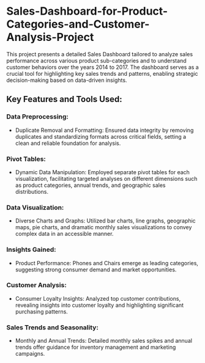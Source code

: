 # Sales-Dashboard-for-Product-Categories-and-Customer-Analysis-Project
This project presents a detailed Sales Dashboard tailored to analyze sales performance across various product sub-categories and to understand customer behaviors over the years 2014 to 2017. The dashboard serves as a crucial tool for highlighting key sales trends and patterns, enabling strategic decision-making based on data-driven insights.

## Key Features and Tools Used: 
### Data Preprocessing:
- Duplicate Removal and Formatting: Ensured data integrity by removing duplicates and standardizing formats across critical fields, setting a clean and reliable foundation for analysis.

### Pivot Tables:
- Dynamic Data Manipulation: Employed separate pivot tables for each visualization, facilitating targeted analyses on different dimensions such as product categories, annual trends, and geographic sales distributions.

### Data Visualization:
- Diverse Charts and Graphs: Utilized bar charts, line graphs, geographic maps, pie charts, and dramatic monthly sales visualizations to convey complex data in an accessible manner.

### Insights Gained:
- Product Performance: Phones and Chairs emerge as leading categories, suggesting strong consumer demand and market opportunities.

### Customer Analysis:
- Consumer Loyalty Insights: Analyzed top customer contributions, revealing insights into customer loyalty and highlighting significant purchasing patterns.

### Sales Trends and Seasonality:
- Monthly and Annual Trends: Detailed monthly sales spikes and annual trends offer guidance for inventory management and marketing campaigns.
